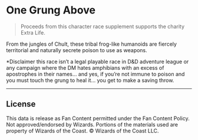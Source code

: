 # One Grung Above

> Proceeds from this character race supplement supports the charity Extra Life.

From the jungles of Chult, these tribal frog-like humanoids are fiercely territorial and naturally secrete poison to use as weapons.

*Disclaimer this race isn’t a legal playable race in D&D adventure league or any campaign where the DM hates amphibians with an excess of apostrophes in their names… and yes, if you’re not immune to poison and you must touch the grung to heal it… you get to make a saving throw.

---

## License

This data is release as Fan Content permitted under the Fan Content Policy. Not approved/endorsed by Wizards. Portions of the materials used are property of Wizards of the Coast. © Wizards of the Coast LLC.

